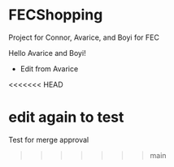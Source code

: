 # FECShopping
Project for Connor, Avarice, and Boyi for FEC

Hello Avarice and Boyi!
- Edit from Avarice

<<<<<<< HEAD

edit again to test
=======
Test for merge approval
>>>>>>> main
